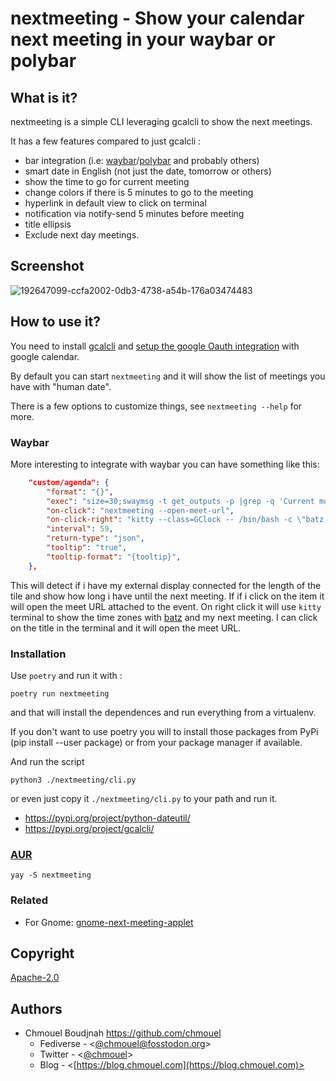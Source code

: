 # nextmeeting - Show your calendar next meeting in your waybar or polybar

## What is it?

nextmeeting is a simple CLI leveraging gcalcli to show the next meetings.

It has a few features compared to just gcalcli :

- bar integration (i.e: [waybar](https://github.com/Alexays/Waybar)/[polybar](https://github.com/polybar/polybar) and probably others)
- smart date in English (not just the date, tomorrow or others)
- show the time to go for current meeting
- change colors if there is 5 minutes to go to the meeting
- hyperlink in default view to click on terminal
- notification via notify-send 5 minutes before meeting
- title ellipsis
- Exclude next day meetings.

## Screenshot

![192647099-ccfa2002-0db3-4738-a54b-176a03474483](https://user-images.githubusercontent.com/98980/212869786-1acd56e2-2e8a-4255-98c3-ebbb45b28d6e.png)

## How to use it?

You need to install [gcalcli](https://github.com/insanum/gcalcli) and [setup
the google Oauth integration](https://github.com/insanum/gcalcli#login-information) with google calendar.

By default you can start `nextmeeting` and it will show the list of meetings you
have with "human date".

There is a few options to customize things, see `nextmeeting --help` for more.

### Waybar

More interesting to integrate with waybar you can have something like this:

```json
    "custom/agenda": {
        "format": "{}",
        "exec": "size=30;swaymsg -t get_outputs -p |grep -q 'Current mode: 3440x1440' && size=80; nextmeeting --max-title-length ${size} --waybar",
        "on-click": "nextmeeting --open-meet-url",
        "on-click-right": "kitty --class=GClock -- /bin/bash -c \"batz;echo;cal -3;echo;nextmeeting;read;\";",
        "interval": 59,
        "return-type": "json",
        "tooltip": "true",
        "tooltip-format": "{tooltip}",
    },
```

This will detect if i have my external display connected for the length of the
tile and show how long i have until the next meeting. If if i click on the item
it will open the meet URL attached to the event. On right click it will use
`kitty` terminal to show the time zones with
[batz](https://github.com/chmouel/batzconverter) and my next meeting. I can
click on the title in the terminal and it will open the meet URL.

### Installation

Use `poetry` and run it with :

`poetry run nextmeeting`

and that will install the dependences and run everything from a virtualenv.

If you don't want to use poetry you will to install those packages from PyPi (pip
install --user package) or from your package manager if available.

And run the script

`python3 ./nextmeeting/cli.py`

or even just copy it `./nextmeeting/cli.py` to your path and run it.

- <https://pypi.org/project/python-dateutil/>
- <https://pypi.org/project/gcalcli/>

### [AUR](https://aur.archlinux.org/packages/nextmeeting)

```shell
yay -S nextmeeting
```

### Related

- For Gnome: [gnome-next-meeting-applet](https://github.com/chmouel/gnome-next-meeting-applet)

## Copyright

[Apache-2.0](./LICENSE)

## Authors

- Chmouel Boudjnah <https://github.com/chmouel>
  - Fediverse - <[@chmouel@fosstodon.org](https://fosstodon.org/@chmouel)>
  - Twitter - <[@chmouel](https://twitter.com/chmouel)>
  - Blog - <[https://blog.chmouel.com](https://blog.chmouel.com)>
